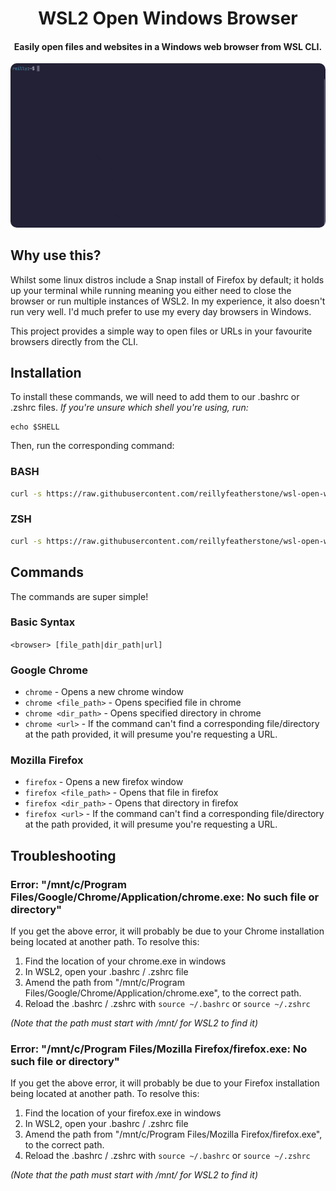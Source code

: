 <div align="center">

# WSL2 Open Windows Browser

#### Easily open files and websites in a Windows web browser from WSL CLI.

<img alt="WSL2 Terminal opening browser" src="assets/wsl-open-win-browser-demo.gif" style="border-radius: 10px" />

</div>

## Why use this?

Whilst some linux distros include a Snap install of Firefox by default; it holds up your terminal while running meaning you either need to close the browser or run multiple instances of WSL2. In my experience, it also doesn't run very well. I'd much prefer to use my every day browsers in Windows.

This project provides a simple way to open files or URLs in your favourite browsers directly from the CLI.

## Installation

To install these commands, we will need to add them to our .bashrc or .zshrc files.
_If you're unsure which shell you're using, run:_

```
echo $SHELL
```

Then, run the corresponding command:

### BASH

```sh
curl -s https://raw.githubusercontent.com/reillyfeatherstone/wsl-open-win-browser/main/wsl-open-win-browser.sh >> ~/.bashrc && source ~/.bashrc
```

### ZSH

```sh
curl -s https://raw.githubusercontent.com/reillyfeatherstone/wsl-open-win-browser/main/wsl-open-win-browser.sh >> ~/.zshrc && source ~/.zshrc
```

## Commands

The commands are super simple!

### Basic Syntax

`<browser> [file_path|dir_path|url]`

### Google Chrome

- `chrome` - Opens a new chrome window
- `chrome <file_path>` - Opens specified file in chrome
- `chrome <dir_path>` - Opens specified directory in chrome
- `chrome <url>` - If the command can't find a corresponding file/directory at the path provided, it will presume you're requesting a URL.

### Mozilla Firefox

- `firefox` - Opens a new firefox window
- `firefox <file_path>` - Opens that file in firefox
- `firefox <dir_path>` - Opens that directory in firefox
- `firefox <url>` - If the command can't find a corresponding file/directory at the path provided, it will presume you're requesting a URL.

## Troubleshooting

### Error: "/mnt/c/Program Files/Google/Chrome/Application/chrome.exe: No such file or directory"

If you get the above error, it will probably be due to your Chrome installation being located at another path. To resolve this:

1. Find the location of your chrome.exe in windows
2. In WSL2, open your .bashrc / .zshrc file
3. Amend the path from "/mnt/c/Program Files/Google/Chrome/Application/chrome.exe", to the correct path.
4. Reload the .bashrc / .zshrc with `source ~/.bashrc` or `source ~/.zshrc`

*(Note that the path must start with /mnt/ for WSL2 to find it)*

### Error: "/mnt/c/Program Files/Mozilla Firefox/firefox.exe: No such file or directory"

If you get the above error, it will probably be due to your Firefox installation being located at another path. To resolve this:

1. Find the location of your firefox.exe in windows
2. In WSL2, open your .bashrc / .zshrc file
3. Amend the path from "/mnt/c/Program Files/Mozilla Firefox/firefox.exe", to the correct path.
4. Reload the .bashrc / .zshrc with `source ~/.bashrc` or `source ~/.zshrc`

*(Note that the path must start with /mnt/ for WSL2 to find it)*
